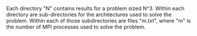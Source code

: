 Each directory "N" contains results for a problem sized
N^3.
Within each directory are sub-directories for the architectures
used to solve the problem.
Within each of those subdirectories are files "m.txt", where
"m" is the number of MPI processes used to solve the problem.
